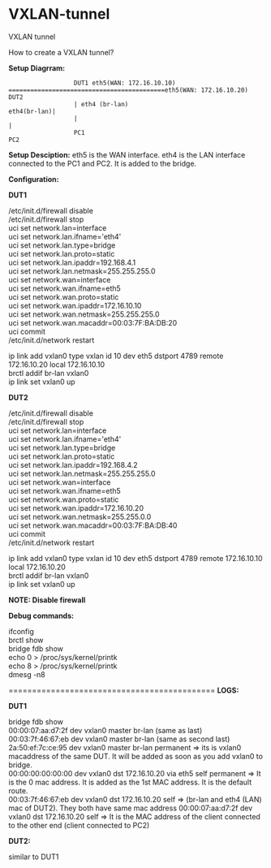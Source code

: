 # VXLAN-tunnel
VXLAN tunnel

How to create a VXLAN tunnel?

**Setup Diagrram:**

                      DUT1 eth5(WAN: 172.16.10.10) ===========================================eth5(WAN: 172.16.10.20) DUT2
                      | eth4 (br-lan)                                                                        eth4(br-lan)|
                      |                                                                                                  |
                      PC1                                                                                              PC2

**Setup Desciption:**
eth5 is the WAN interface. eth4 is the LAN interface connected to the PC1 and PC2. It is added to the bridge.

**Configuration:**

**DUT1**

/etc/init.d/firewall disable\
/etc/init.d/firewall stop\
uci set network.lan=interface\
uci set network.lan.ifname='eth4'\
uci set network.lan.type=bridge\
uci set network.lan.proto=static\
uci set network.lan.ipaddr=192.168.4.1\
uci set network.lan.netmask=255.255.255.0\
uci set network.wan=interface\
uci set network.wan.ifname=eth5\
uci set network.wan.proto=static\
uci set network.wan.ipaddr=172.16.10.10\
uci set network.wan.netmask=255.255.255.0\
uci set network.wan.macaddr=00:03:7F:BA:DB:20\
uci commit\
/etc/init.d/network restart

ip link add vxlan0 type vxlan id 10 dev eth5 dstport 4789 remote 172.16.10.20 local 172.16.10.10\
brctl addif br-lan vxlan0\
ip link set vxlan0 up


**DUT2**

/etc/init.d/firewall disable\
/etc/init.d/firewall stop\
uci set network.lan=interface\
uci set network.lan.ifname='eth4'\
uci set network.lan.type=bridge\
uci set network.lan.proto=static\
uci set network.lan.ipaddr=192.168.4.2\
uci set network.lan.netmask=255.255.255.0\
uci set network.wan=interface\
uci set network.wan.ifname=eth5\
uci set network.wan.proto=static\
uci set network.wan.ipaddr=172.16.10.20\
uci set network.wan.netmask=255.255.0.0\
uci set network.wan.macaddr=00:03:7F:BA:DB:40\
uci commit\
/etc/init.d/network restart

ip link add vxlan0 type vxlan id 10 dev eth5 dstport 4789 remote 172.16.10.10 local 172.16.10.20\
brctl addif br-lan vxlan0\
ip link set vxlan0 up

**NOTE: Disable firewall**

**Debug commands:**

ifconfig\
brctl show\
bridge fdb show\
echo 0 > /proc/sys/kernel/printk\
echo 8 > /proc/sys/kernel/printk\
dmesg -n8

============================================
**LOGS:**

**DUT1**

bridge fdb show\
00:00:07:aa:d7:2f dev vxlan0 master br-lan (same as last)
00:03:7f:46:67:eb dev vxlan0 master br-lan (same as second last)
2a:50:ef:7c:ce:95 dev vxlan0 master br-lan permanent => its is vxlan0 macaddress of the same DUT. It will be added as soon as you add vxlan0 to bridge.\
00:00:00:00:00:00 dev vxlan0 dst 172.16.10.20 via eth5 self permanent => It is the 0 mac address. It is added as the 1st MAC address. It is the default route.\
00:03:7f:46:67:eb dev vxlan0 dst 172.16.10.20 self => (br-lan and eth4 (LAN) mac of DUT2). They both have same mac address
00:00:07:aa:d7:2f dev vxlan0 dst 172.16.10.20 self => It is the MAC address of the client connected to the other end (client connected to PC2)

**DUT2:**

similar to DUT1
